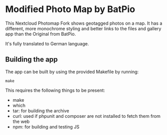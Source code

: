 # Modified Photo Map by BatPio

This Nextcloud Photomap Fork shows geotagged photos on a map.
It has a different, more monochrome styling and better links to the files and gallery app than the Original from BatPio.

It's fully translated to German language.


## Building the app

The app can be built by using the provided Makefile by running:

    make

This requires the following things to be present:
* make
* which
* tar: for building the archive
* curl: used if phpunit and composer are not installed to fetch them from the web
* npm: for building and testing JS

